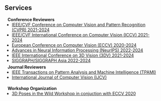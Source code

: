 ## Services

<h4 style="margin:0 10px 0;">Conference Reviewers</h4>

<ul style="margin:0 0 5px;">
  <li><a href="http://cvpr2024.thecvf.com/"><autocolor>IEEE/CVF Conference on Computer Vision and Pattern Recognition (CVPR) 2021-2024</autocolor></a></li>
  <li><a href="http://iccv2023.thecvf.com/"><autocolor>IEEE/CVF International Conference on Computer Vision (ICCV) 2021-2024</autocolor></a></li>
  <li><a href="https://eccv.ecva.net/"><autocolor>European Conference on Computer Vision (ECCV) 2020-2024</autocolor></a></li>
  <li><a href="https://eccv.ecva.net/"><autocolor>Advances in Neural Information Processing (NeurIPS) 2022-2024</autocolor></a></li>
  <li><a href="https://3dvconf.github.io/"><autocolor>IEEE International Conference on 3D Vision (3DV) 2021-2024</autocolor></a></li>
  <li><a href="https://3dvconf.github.io/"><autocolor>SIGGRAPH/SIGGRAPH Asia 2022-2024</autocolor></a></li>
</ul>

<h4 style="margin:0 10px 0;">Journal Reviewers</h4>
<ul style="margin:0 0 20px;">
  <li><a href="https://www.computer.org/csdl/journal/tp"><autocolor>IEEE Transactions on Pattern Analysis and Machine Intelligence (TPAMI)</autocolor></a></li>
  <li><a href="https://www.springer.com/journal/11263"><autocolor>International Journal of Computer Vision (IJCV)</autocolor></a></li>
</ul>

<h4 style="margin:0 10px 0;">Workshop Organization</h4>
<ul style="margin:0 0 20px;">
  <li><a href="https://virtualhumans.mpi-inf.mpg.de/3DPW_Challenge/"><autocolor>3D Poses in the Wild Workshop in conjuction with ECCV 2020</autocolor></a></li>
</ul>